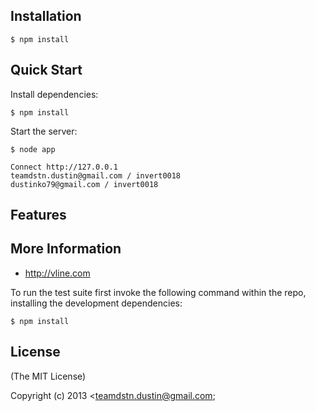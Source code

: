 ## Installation

    $ npm install

## Quick Start

 Install dependencies:

    $ npm install

 Start the server:

    $ node app

    Connect http://127.0.0.1
    teamdstn.dustin@gmail.com / invert0018
    dustinko79@gmail.com / invert0018

## Features

## More Information
  * http://vline.com

To run the test suite first invoke the following command within the repo, installing the development dependencies:

    $ npm install

## License

(The MIT License)

Copyright (c) 2013 &lt;teamdstn.dustin@gmail.com;
